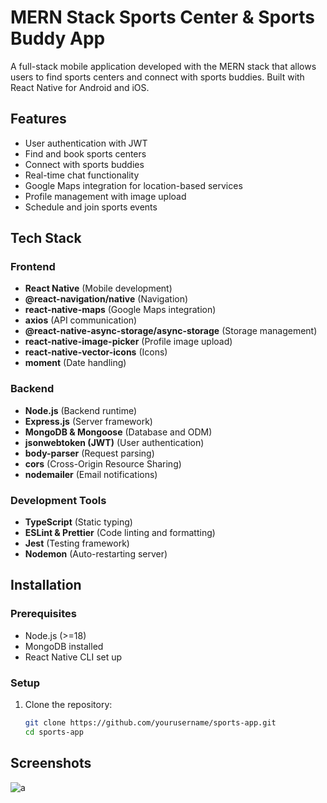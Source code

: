 
# MERN Stack Sports Center & Sports Buddy App

A full-stack mobile application developed with the MERN stack that allows users to find sports centers and connect with sports buddies. Built with React Native for Android and iOS.

## Features
- User authentication with JWT
- Find and book sports centers
- Connect with sports buddies
- Real-time chat functionality
- Google Maps integration for location-based services
- Profile management with image upload
- Schedule and join sports events

## Tech Stack

### Frontend
- **React Native** (Mobile development)
- **@react-navigation/native** (Navigation)
- **react-native-maps** (Google Maps integration)
- **axios** (API communication)
- **@react-native-async-storage/async-storage** (Storage management)
- **react-native-image-picker** (Profile image upload)
- **react-native-vector-icons** (Icons)
- **moment** (Date handling)

### Backend
- **Node.js** (Backend runtime)
- **Express.js** (Server framework)
- **MongoDB & Mongoose** (Database and ODM)
- **jsonwebtoken (JWT)** (User authentication)
- **body-parser** (Request parsing)
- **cors** (Cross-Origin Resource Sharing)
- **nodemailer** (Email notifications)

### Development Tools
- **TypeScript** (Static typing)
- **ESLint & Prettier** (Code linting and formatting)
- **Jest** (Testing framework)
- **Nodemon** (Auto-restarting server)

## Installation

### Prerequisites
- Node.js (>=18)
- MongoDB installed
- React Native CLI set up

### Setup
1. Clone the repository:
   ```sh
   git clone https://github.com/yourusername/sports-app.git
   cd sports-app

## Screenshots
![a](./screenShoots/a.png)  